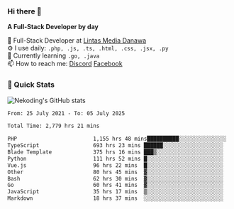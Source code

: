 ### Hi there 👋

**A Full-Stack Developer by day**

🔭 Full-Stack Developer at [Lintas Media Danawa](https://www.lintasmediadanawa.com/)  
⚙️ I use daily: `.php, .js, .ts, .html, .css, .jsx, .py`  
🌱 Currently learning `.go, .java`  
📫 How to reach me: [Discord](https://discordapp.com/users/984448732999327766)  [Facebook](https://fb.me/tyvandi)  

### 🚀 Quick Stats  

![Nekoding's GitHub stats](https://github-readme-stats.vercel.app/api?username=nekoding&show_icons=true)

<!--START_SECTION:waka-->

```txt
From: 25 July 2021 - To: 05 July 2025

Total Time: 2,779 hrs 21 mins

PHP                        1,155 hrs 48 mins██████████░░░░░░░░░░░░░░░   40.41 %
TypeScript                 693 hrs 23 mins ██████░░░░░░░░░░░░░░░░░░░   24.24 %
Blade Template             375 hrs 16 mins ███▒░░░░░░░░░░░░░░░░░░░░░   13.12 %
Python                     111 hrs 52 mins █░░░░░░░░░░░░░░░░░░░░░░░░   03.91 %
Vue.js                     96 hrs 22 mins  █░░░░░░░░░░░░░░░░░░░░░░░░   03.37 %
Other                      80 hrs 45 mins  ▓░░░░░░░░░░░░░░░░░░░░░░░░   02.82 %
Bash                       62 hrs 30 mins  ▓░░░░░░░░░░░░░░░░░░░░░░░░   02.19 %
Go                         60 hrs 41 mins  ▓░░░░░░░░░░░░░░░░░░░░░░░░   02.12 %
JavaScript                 35 hrs 17 mins  ▒░░░░░░░░░░░░░░░░░░░░░░░░   01.23 %
Markdown                   18 hrs 37 mins  ░░░░░░░░░░░░░░░░░░░░░░░░░   00.65 %
```

<!--END_SECTION:waka-->

<!--
**nekoding/nekoding** is a ✨ _special_ ✨ repository because its `README.md` (this file) appears on your GitHub profile.

Here are some ideas to get you started:

- 🔭 I’m currently working on ...
- 🌱 I’m currently learning ...
- 👯 I’m looking to collaborate on ...
- 🤔 I’m looking for help with ...
- 💬 Ask me about ...
- 📫 How to reach me: ...
- 😄 Pronouns: ...
- ⚡ Fun fact: ...
-->
